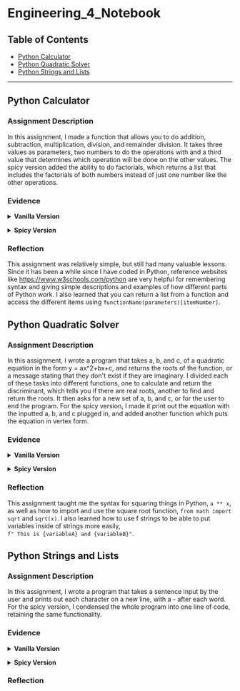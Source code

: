 # Engineering_4_Notebook

## Table of Contents

* [Python Calculator](#PythonCalculator)
* [Python Quadratic Solver](#PythonQuadraticSolver)
* [Python Strings and Lists](#PythonStringsandLists)
---


## Python Calculator

### Assignment Description

In this assignment, I made a function that allows you to do addition, subtraction, multiplication, division, and remainder division. It takes three values as parameters, two numbers to do the operations with and a third value that determines which operation will be done on the other values. The spicy version added the ability to do factorials, which returns a list that includes the factorials of both numbers instead of just one number like the other operations.

### Evidence 

<details><summary><b>Vanilla Version</b></summary><br/>

[Calculator Vanilla Version Code](https://github.com/adent11/Engineering_4_Notebook/blob/main/Python/calculator.py)<br/><br/>
Program Output:<br/>
<IMG SRC="Media/PythonCalculator.png" width="250" height="240"> <br/>

<br/></details>

<details><summary><b>Spicy Version</b></summary><br/>
 
[Calculator Spicy Version Code](https://github.com/adent11/Engineering_4_Notebook/blob/main/Python/calculator_spicy.py)<br/><br/>
Program Output:<br/>
<IMG SRC="Media/PythonCalculatorSpicy.png" width="250" height="293"> <br/>
<br/></details>

### Reflection

This assignment was relatively simple, but still had many valuable lessons. Since it has been a while since I have coded in Python, reference websites like <https://www.w3schools.com/python> are very helpful for remembering syntax and giving simple descriptions and examples of how different parts of Python work. I also learned that you can return a list from a function and access the different items using ``` functionName(parameters)[itemNumber] ```.

 
## Python Quadratic Solver

### Assignment Description

In this assignment, I wrote a program that takes a, b, and c, of a quadratic equation in the form y = ax^2+bx+c, and returns the roots of the function, or a message stating that they don't exist if they are imaginary. I divided each of these tasks into different functions, one to calculate and return the discriminant, which tells you if there are real roots, another to find and return the roots. It then asks for a new set of a, b, and c, or for the user to end the program. For the spicy version, I made it print out the equation with the inputted a, b, and c plugged in, and added another function which puts the equation in vertex form.
 
### Evidence

<details><summary><b>Vanilla Version</b></summary><br/>

[Quadratic Solver Vanilla Version Code](https://github.com/adent11/Engineering_4_Notebook/blob/main/Python/quadratic_solver.py)<br/><br/>
Program Output:<br/>
<IMG SRC="Media/PythonQuadraticSolver.png" width="250" height="251"> <br/>

<br/></details>
 
<details><summary><b>Spicy Version</b></summary><br/>

[Quadratic Solver Spicy Version Code](https://github.com/adent11/Engineering_4_Notebook/blob/main/Python/quadratic_solver_spicy.py)<br/><br/>
Program Output:<br/>
<IMG SRC="Media/PythonQuadraticSolverSpicy.png" width="250" height="290"> <br/>

<br/></details>
 
### Reflection

This assignment taught me the syntax for squaring things in Python, ``` a ** x ```, as well as how to import and use the square root function, ``` from math import sqrt ``` and ``` sqrt(x) ```. I also learned how to use f strings to be able to put variables inside of strings more easily, <br/> ``` f" This is {variableA} and {variableB}" ```.

 
## Python Strings and Lists

### Assignment Description

In this assignment, I wrote a program that takes a sentence input by the user and prints out each character on a new line, with a - after each word. For the spicy version, I condensed the whole program into one line of code, retaining the same functionality.

### Evidence
 
<details><summary><b>Vanilla Version</b></summary><br/>

[Strings and Lists Vanilla Version Code](https://github.com/adent11/Engineering_4_Notebook/blob/main/Python/strings_and_lists.py)<br/><br/>
Program Output:<br/>
<IMG SRC="Media/PythonStringsAndLists.png" width="250" height="251"> <br/>

<br/></details>
 
<details><summary><b>Spicy Version</b></summary><br/>

[Strings and Lists Spicy Version Code](https://github.com/adent11/Engineering_4_Notebook/blob/main/Python/strings_and_lists_spicy.py)<br/><br/>
Program Output:<br/>
<IMG SRC="Media/PythonStringsAndListsSpicy.png" width="250" height="290"> <br/>

<br/></details>
 
### Reflection


